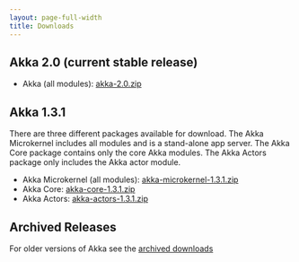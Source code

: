 ```yaml
---
layout: page-full-width
title: Downloads
---
```


## Akka 2.0 (current stable release)

* Akka (all modules): [akka-2.0.zip](http://akka.io/downloads/akka-2.0.zip)


## Akka 1.3.1

There are three different packages available for download. The Akka Microkernel includes all modules and is a stand-alone app server. The Akka Core package contains only the core Akka modules. The Akka Actors package only includes the Akka actor module.

* Akka Microkernel (all modules): [akka-microkernel-1.3.1.zip](http://akka.io/downloads/akka-microkernel-1.3.1.zip)
* Akka Core: [akka-core-1.3.1.zip](http://akka.io/downloads/akka-core-1.3.1.zip)
* Akka Actors: [akka-actors-1.3.1.zip](http://akka.io/downloads/akka-actors-1.3.1.zip)


## Archived Releases

For older versions of Akka see the [archived downloads](http://akka.io/downloads/archive)
